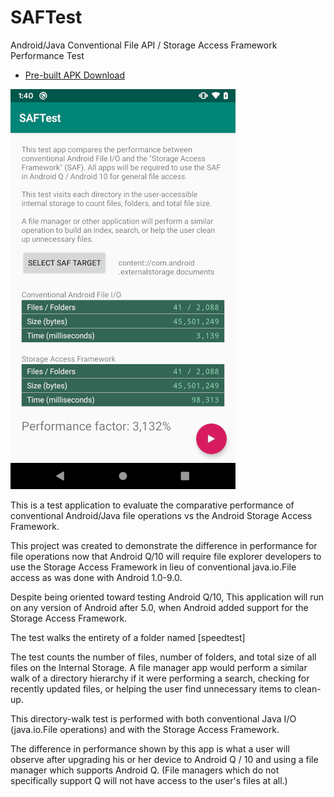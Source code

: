 # SAFTest
Android/Java Conventional File API / Storage Access Framework Performance Test
* [Pre-built APK Download](https://github.com/cpuuntery/saftest/releases/download/releases/app-release.apk)


![App Screenshot](doc/image/saftest-pixel-small.png )

This is a test application to evaluate the comparative performance of
conventional Android/Java file operations vs the Android Storage Access
Framework.

This project was created to demonstrate the difference in performance
for file operations now that Android Q/10 will require file explorer
developers to use the Storage Access Framework in lieu of conventional
java.io.File access as was done with Android 1.0-9.0.

Despite being oriented toward testing Android Q/10, This application
will run on any version of Android after 5.0, when Android added support
for the Storage Access Framework.

The test walks the entirety of a folder named [speedtest]

The test counts the number of files, number of folders, and total size
of all files on the Internal Storage. A file manager app would perform a
similar walk of a directory hierarchy if it were performing a search,
checking for recently updated files, or helping the user find
unnecessary items to clean-up.

This directory-walk test is performed with both conventional Java I/O
(java.io.File operations) and with the Storage Access Framework.

The difference in performance shown by this app is what a user will
observe after upgrading his or her device to Android Q / 10 and using a
file manager which supports Android Q. (File managers which do not
specifically support Q will not have access to the user's files at all.)


  
